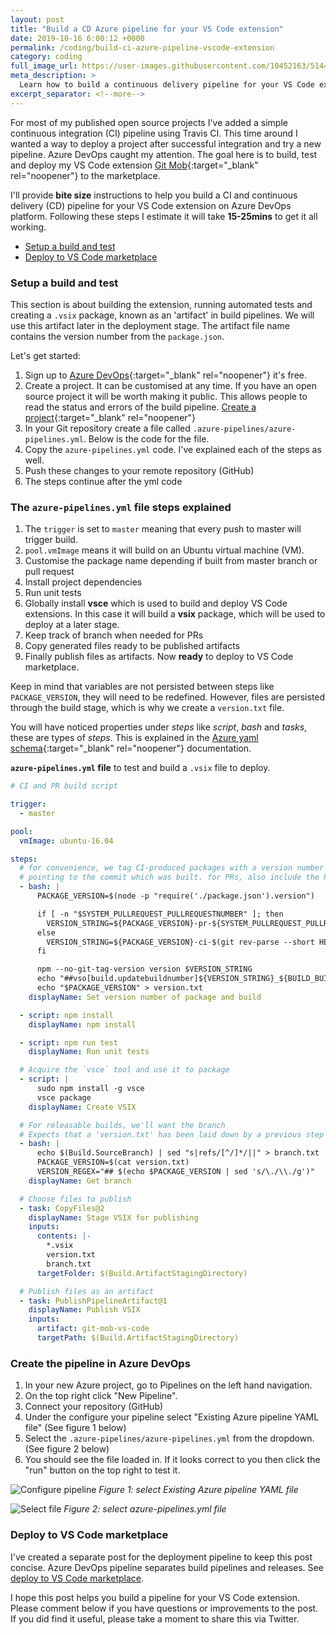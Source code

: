 ```yaml
---
layout: post
title: "Build a CD Azure pipeline for your VS Code extension"
date: 2019-10-16 6:00:12 +0000
permalink: /coding/build-ci-azure-pipeline-vscode-extension
category: coding
full_image_url: https://user-images.githubusercontent.com/10452163/51446144-cc3b6f80-1d05-11e9-87fa-96622a25eedc.gif
meta_description: >
  Learn how to build a continuous delivery pipeline for your VS Code extension using Azure DevOps Pipeline
excerpt_separator: <!--more-->
---
```


For most of my published open source projects I've added a simple continuous integration (CI) pipeline using Travis CI. This time around I wanted a way to deploy a project after successful integration and try a new pipeline. Azure DevOps caught my attention. The goal here is to build, test and deploy my VS Code extension [Git Mob](https://marketplace.visualstudio.com/items?itemName=RichardKotze.git-mob){:target="\_blank" rel="noopener"} to the marketplace.

I'll provide **bite size** instructions to help you build a CI and continuous delivery (CD) pipeline for your VS Code extension on Azure DevOps platform. Following these steps I estimate it will take **15-25mins** to get it all working.

<!--more-->

- [Setup a build and test](#setup-a-build-and-test)
- [Deploy to VS Code marketplace](#deploy-to-vs-code-marketplace)

### Setup a build and test

This section is about building the extension, running automated tests and creating a `.vsix` package, known as an 'artifact' in build pipelines. We will use this artifact later in the deployment stage. The artifact file name contains the version number from the `package.json`. 

Let's get started:

1. Sign up to [Azure DevOps](https://azure.microsoft.com/en-gb/services/devops/){:target="\_blank" rel="noopener"} it's free.
1. Create a project. It can be customised at any time. If you have an open source project it will be worth making it public. This allows people to read the status and errors of the build pipeline. [Create a project](https://docs.microsoft.com/en-us/azure/devops/organizations/projects/create-project?view=azure-devops){:target="\_blank" rel="noopener"}
1. In your Git repository create a file called `.azure-pipelines/azure-pipelines.yml`. Below is the code for the file.
1. Copy the `azure-pipelines.yml` code. I've explained each of the steps as well.
1. Push these changes to your remote repository (GitHub)
1. The steps continue after the yml code

### The `azure-pipelines.yml` file steps explained


1. The `trigger` is set to `master` meaning that every push to master will trigger build.
1. `pool.vmImage` means it will build on an Ubuntu virtual machine (VM).
1. Customise the package name depending if built from master branch or pull request
1. Install project dependencies
1. Run unit tests
1. Globally install **vsce** which is used to build and deploy VS Code extensions. In this case it will build a **vsix** package, which will be used to deploy at a later stage.
1. Keep track of branch when needed for PRs
1. Copy generated files ready to be published artifacts
1. Finally publish files as artifacts. Now **ready** to deploy to VS Code marketplace.

Keep in mind that variables are not persisted between steps like `PACKAGE_VERSION`, they will need to be redefined. However, files are persisted through the build stage, which is why we create a `version.txt` file.

You will have noticed properties under _steps_ like _script_, _bash_ and _tasks_, these are types of _steps_. This is explained in the [Azure yaml schema](https://docs.microsoft.com/en-us/azure/devops/pipelines/yaml-schema?view=azure-devops&tabs=schema){:target="\_blank" rel="noopener"} documentation.

**`azure-pipelines.yml` file** to test and build a `.vsix` file to deploy.

```yml
# CI and PR build script

trigger:
  - master

pool:
  vmImage: ubuntu-16.04

steps:
  # for convenience, we tag CI-produced packages with a version number
  # pointing to the commit which was built. for PRs, also include the PR #.
  - bash: |
      PACKAGE_VERSION=$(node -p "require('./package.json').version")

      if [ -n "$SYSTEM_PULLREQUEST_PULLREQUESTNUMBER" ]; then
        VERSION_STRING=${PACKAGE_VERSION}-pr-${SYSTEM_PULLREQUEST_PULLREQUESTNUMBER}-$(git rev-parse --short HEAD)
      else
        VERSION_STRING=${PACKAGE_VERSION}-ci-$(git rev-parse --short HEAD)
      fi

      npm --no-git-tag-version version $VERSION_STRING
      echo "##vso[build.updatebuildnumber]${VERSION_STRING}_${BUILD_BUILDID}"
      echo "$PACKAGE_VERSION" > version.txt
    displayName: Set version number of package and build

  - script: npm install
    displayName: npm install

  - script: npm run test
    displayName: Run unit tests

  # Acquire the `vsce` tool and use it to package
  - script: |
      sudo npm install -g vsce
      vsce package
    displayName: Create VSIX

  # For releasable builds, we'll want the branch
  # Expects that a 'version.txt' has been laid down by a previous step
  - bash: |
      echo $(Build.SourceBranch) | sed "s|refs/[^/]*/||" > branch.txt
      PACKAGE_VERSION=$(cat version.txt)
      VERSION_REGEX="## $(echo $PACKAGE_VERSION | sed 's/\./\\./g')"
    displayName: Get branch

  # Choose files to publish
  - task: CopyFiles@2
    displayName: Stage VSIX for publishing
    inputs:
      contents: |-
        *.vsix
        version.txt
        branch.txt
      targetFolder: $(Build.ArtifactStagingDirectory)

  # Publish files as an artifact
  - task: PublishPipelineArtifact@1
    displayName: Publish VSIX
    inputs:
      artifact: git-mob-vs-code
      targetPath: $(Build.ArtifactStagingDirectory)
```

### Create the pipeline in Azure DevOps

1. In your new Azure project, go to Pipelines on the left hand navigation.
1. On the top right click "New Pipeline".
1. Connect your repository (GitHub)
1. Under the configure your pipeline select "Existing Azure pipeline YAML file" (See figure 1 below)
1. Select the `.azure-pipelines/azure-pipelines.yml` from the dropdown. (See figure 2 below)
1. You should see the file loaded in. If it looks correct to you then click the "run" button on the top right to test it.

![Configure pipeline](https://user-images.githubusercontent.com/10452163/66701137-d0267c00-ecf0-11e9-9e90-f1040aa05840.png)
_Figure 1: select Existing Azure pipeline YAML file_

![Select file](https://user-images.githubusercontent.com/10452163/66701241-06183000-ecf2-11e9-9264-57ef6f093572.png)
_Figure 2: select azure-pipelines.yml file_

### Deploy to VS Code marketplace

I've created a separate post for the deployment pipeline to keep this post concise. Azure DevOps pipeline separates build pipelines and releases. See [deploy to VS Code marketplace](/coding/deploy-vscode-extension-azure-pipeline).

I hope this post helps you build a pipeline for your VS Code extension. Please comment below if you have questions or improvements to the post. If you did find it useful, please take a moment to share this via Twitter.
